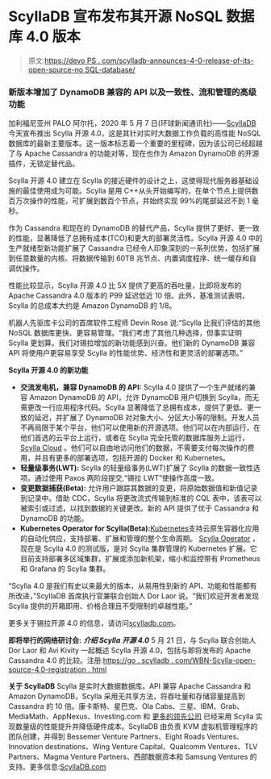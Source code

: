 # ScyllaDB 宣布发布其开源 NoSQL 数据库 4.0 版本

> 原文:[https://devo PS . com/scylladb-announces-4-0-release-of-its-open-source-no SQL-database/](https://devops.com/scylladb-announces-4-0-release-of-its-open-source-nosql-database/)

### 新版本增加了 DynamoDB 兼容的 API 以及一致性、流和管理的高级功能

加利福尼亚州 PALO 阿尔托，2020 年 5 月 7 日(环球新闻通讯社)——[ScyllaDB](https://www.globenewswire.com/Tracker?data=bvUq-akKVg81ByeODxLTH9LK7npNlYAkPr0uRjvkgQhk2E19ncNuh3pxKFQpJU9ZIneiYXXa__7kM2V-3uabFA==)今天宣布推出 Scylla 开源 4.0，这是其针对实时大数据工作负载的高性能 NoSQL 数据库的最新主要版本。这一版本标志着一个重要的里程碑，因为该公司已经超越了与 Apache Cassandra 的功能对等，现在也作为 Amazon DynamoDB 的开源插件，无锁定替代品。

Scylla 开源 4.0 建立在 Scylla 的接近硬件的设计之上，这使得现代服务器基础设施的最佳使用成为可能。Scylla 是用 C++从头开始编写的，在单个节点上提供数百万次操作的性能，可扩展到数百个节点，并始终实现 99%的尾部延迟不到 1 毫秒。

作为 Cassandra 和现在的 DynamoDB 的替代产品，Scylla 提供了更好、更一致的性能，显著降低了总拥有成本(TCO)和更大的部署灵活性。Scylla 开源 4.0 中的生产就绪型新功能扩展了 Cassandra 已经令人印象深刻的一系列优势，包括扩展到任意数量的内核、将数据传输到 60TB 兆节点、内置调度程序、统一缓存和自调优操作。

性能比较显示，Scylla 开源 4.0 比 5X 提供了更高的吞吐量，比即将发布的 Apache Cassandra 4.0 版本的 P99 延迟低近 10 倍。此外，基准测试表明，Scylla 的总成本大约是 Amazon DynamoDB 的 1/8。

机器人先驱库卡公司的首席软件工程师 Devin Rose 说:“Scylla 比我们评估的其他 NoSQL 数据库更快、更容易管理。“我们考虑了其他几种选择，但事实证明 Scylla 更划算。我们对锡拉增加的新功能感到兴奋。他们新的 DynamoDB 兼容 API 将使用户更容易享受 Scylla 的性能优势、经济性和更灵活的部署选项。”

**Scylla 开源 4.0 的新功能**

*   **交流发电机，兼容 DynamoDB 的 API:** Scylla 4.0 提供了一个生产就绪的兼容 Amazon DynamoDB 的 API，允许 DynamoDB 用户切换到 Scylla，而无需更改一行应用程序代码。Scylla 显著降低了总拥有成本，提供了更低、更一致的延迟，并扩展了 DynamoDB 对对象大小、分区大小等的限制。开发人员不再局限于某个平台，他们可以使用新的开源选项。他们可以在内部运行，在他们首选的云平台上运行，或者在 Scylla 完全托管的数据库服务上运行， [Scylla Cloud](https://www.scylladb.com/product/scylla-cloud/) 。他们可以自由地访问他们的数据，不需要支付每次操作的费用，并且有更多的部署选项，包括开源的 Docker 和 Kubernetes。
*   **轻量级事务(LWT):** Scylla 的轻量级事务(LWT)扩展了 Scylla 的数据一致性选项。通过使用 Paxos 两阶段提交,“锡拉 LWT”使操作高度一致。
*   **变更数据捕获(Beta):** 允许用户跟踪其数据的变更，将原始数据值和新值记录到记录中。借助 CDC，Scylla 将更改流式传输到标准的 CQL 表中，该表可以被索引或过滤，以找到数据的关键更改。新的 API 提供了优于 Cassandra 和 DynamoDB 的功能。
*   **Kubernetes Operator for Scylla(Beta):**[Kubernetes](https://kubernetes.io/)支持云原生容器化应用的自动化供应，支持部署、扩展和管理的整个生命周期。 [Scylla Operator](https://github.com/scylladb/scylla-operator) ，现在是 Scylla 4.0 的测试版，是对 Scylla 集群管理的 Kubernetes 扩展。它目前支持部署多区域集群，扩展或添加新机架，缩小和监控带有 Prometheus 和 Grafana 的 Scylla 集群。

“Scylla 4.0 是我们有史以来最大的版本，从易用性到新的 API、功能和性能都有所改进，”ScyllaDB 首席执行官兼联合创始人 Dor Laor 说。“我们欢迎开发者发现 Scylla 提供的开箱即用、价格合理且不受限制的卓越性能。”

更多关于锡拉开源 4.0 的信息，请访问[scylladb.com](http://scylladb.com/)。

**即将举行的网络研讨会:** ***介绍 Scylla 开源 4.0***
5 月 21 日，与 Scylla 联合创始人 Dor Laor 和 Avi Kivity 一起概述 Scylla 开源 4.0，包括与即将发布的 Apache Cassandra 4.0 的比较。注册:[https://go . scylladb . com/WBN-Scylla-open-source-4.0-registration . html](https://go.scylladb.com/wbn-scylla-open-source-4.0-registration.html)

**关于 ScyllaDB**
Scylla 是实时大数据数据库。API 兼容 Apache Cassandra 和 Amazon DynamoDB，Scylla 采用无共享方法，将吞吐量和存储容量提高到 Cassandra 的 10 倍。康卡斯特、星巴克、Ola Cabs、三星、IBM、Grab、MediaMath、AppNexus、Investing.com 和 [更多的领先公司](https://www.globenewswire.com/Tracker?data=on4xq9SPl4XD06eVyyVPJK6_G_znHSFFCA7H3_k9UoeGOutql9mqVx1vyUQgoirJCnvU1vuUqweCg4ut0HC7IhSaIycDdZUk8BoWEl1vxf8nr6PNvmFWhj_2a9O4DNo6) 已经采用 Scylla 实现数量级的性能提升并降低硬件成本。ScyllaDB 由负责 KVM 虚拟机管理程序的团队创建，并得到 Bessemer Venture Partners、Eight Roads Ventures、Innovation destinations、Wing Venture Capital、Qualcomm Ventures、TLV Partners、Magma Venture Partners、西部数据资本和 Samsung Ventures 的支持。更多信息:[ScyllaDB.com](https://www.globenewswire.com/Tracker?data=bvUq-akKVg81ByeODxLTH6wMVH93Rj_jvM_4OXQwwSlgh-IfRepmzjIp6vmALwqq3uLDSil2OAzt_85iM_Z0UQ==)